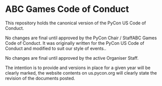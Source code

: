 ABC Games Code of Conduct
=======================

This repository holds the canonical version of the PyCon US Code of Conduct.

No changes are final until approved by the PyCon Chair / StaffABC Games Code of Conduct. 
It was originally written for the PyCon US Code of Conduct and modified to suit our style of events..

No changes are final until approved by the active Organiser Staff.

The intention is to provide 
 and versions in place for a given year will be clearly marked, the website contents on us.pycon.org will clearly state the revision of the documents posted.
<!--stackedit_data:
eyJoaXN0b3J5IjpbLTE5MjMxMTg2MTNdfQ==
-->